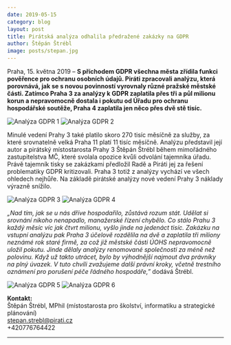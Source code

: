 ```yaml
---
date: 2019-05-15
category: blog
layout: post
title: Pirátská analýza odhalila předražené zakázky na GDPR
author: Štěpán Štrébl
image: posts/stepan.jpg
---
```


Praha, 15. května 2019 – **S příchodem GDPR všechna města zřídila funkci pověřence pro ochranu osobních údajů. Piráti zpracovali analýzu, která porovnává, jak se s novou povinností vyrovnaly různé pražské městské části. Zatímco Praha 3 za analýzy k GDPR zaplatila přes tři a půl milionu korun a nepravomocně dostala i pokutu od Úřadu pro ochranu hospodářské soutěže, Praha 4 zaplatila jen něco přes dvě stě tisíc.**

![Analýza GDPR 1](/assets/img/posts/2019-5-15_GDPR_analýza_Piráti_ŠŠ-1.jpg)
![Analýza GDPR 2](/assets/img/posts/2019-5-15_GDPR_analýza_Piráti_ŠŠ-2.jpg)

Minulé vedení Prahy 3 také platilo skoro 270 tisíc měsíčně za služby, za které srovnatelně velká Praha 11 platí 11 tisíc měsíčně. Analýzu představil její autor a pirátský místostarosta Prahy 3 Štěpán Štrébl během mimořádného zastupitelstva MČ, které svolala opozice kvůli odvolání tajemníka úřadu. Právě tajemník tisky se zakázkami předložil Radě a Piráti jej za řešení problematiky GDPR kritizovali. Praha 3 totiž z analýzy vychází ve všech ohledech nejhůře. Na základě pirátské analýzy nové vedení Prahy 3 náklady výrazně snížilo.

![Analýza GDPR 3](/assets/img/posts/2019-5-15_GDPR_analýza_Piráti_ŠŠ-3.jpg)
![Analýza GDPR 4](/assets/img/posts/2019-5-15_GDPR_analýza_Piráti_ŠŠ-4.jpg)

*„Nad tím, jak se u nás dříve hospodařilo, zůstává rozum stát. Udělat si srovnání nikoho nenapadlo, manažerské řízení chybělo. Co stálo Prahu 3 každý měsíc víc jak čtvrt milionu, vyšlo jinde na jedenáct tisíc. Zakázku na vstupní analýzu pak Praha 3 účelově rozdělila na dvě a zaplatila tři miliony neznámé rok staré firmě, za což již městské části ÚOHS nepravomocně uložil pokutu. Jinde dělaly analýzy renomované společnosti za méně než polovinu. Když už takto utrácet, bylo by výhodnější najmout dva právníky na plný úvazek. V tuto chvíli zvažujeme další právní kroky, včetně trestního oznámení pro porušení péče řádného hospodáře,”* dodává Štrébl.

![Analýza GDPR 5](/assets/img/posts/2019-5-15_GDPR_analýza_Piráti_ŠŠ-5.jpg)
![Analýza GDPR 6](/assets/img/posts/2019-5-15_GDPR_analýza_Piráti_ŠŠ-6.jpg)

**Kontakt:**  
Štěpán Štrébl, MPhil (místostarosta pro školství, informatiku a strategické plánování)  
stepan.strebl@pirati.cz  
+420776764422  




- - -
